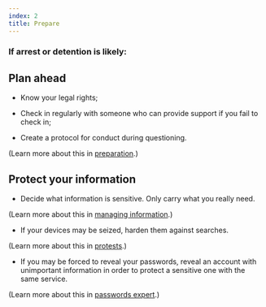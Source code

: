 ```yaml
---
index: 2
title: Prepare
---
```

### If arrest or detention is likely:  

## Plan ahead

*   Know your legal rights;

*	Check in regularly with someone who can provide support if you fail to check in;

*	Create a protocol for conduct during questioning.

(Learn more about this in [preparation](umbrella://lesson/preparation).) 

## Protect your information

*	Decide what information is sensitive. Only carry what you really need.

(Learn more about this in [managing information](umbrella://lesson/managing-information).)

*	If your devices may be seized, harden them against searches. 

(Learn more about this in [protests](umbrella://lesson/protests/1).)

*	If you may be forced to reveal your passwords, reveal an account with unimportant information in order to protect a sensitive one with the same service.  

(Learn more about this in [passwords expert](umbrella://lesson/passwords/2).)